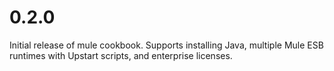 # 0.2.0

Initial release of mule cookbook.
Supports installing Java, multiple Mule ESB runtimes with Upstart scripts, and enterprise licenses.
